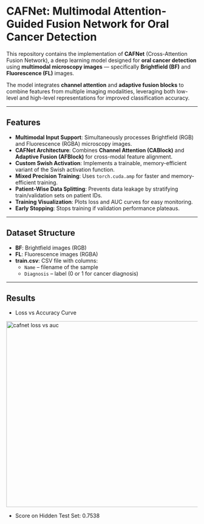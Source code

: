 # CAFNet: Multimodal Attention-Guided Fusion Network for Oral Cancer Detection

This repository contains the implementation of **CAFNet** (Cross-Attention Fusion Network), a deep learning model designed for **oral cancer detection** using **multimodal microscopy images** — specifically **Brightfield (BF)** and **Fluorescence (FL)** images.  

The model integrates **channel attention** and **adaptive fusion blocks** to combine features from multiple imaging modalities, leveraging both low-level and high-level representations for improved classification accuracy.

---

##  Features

- **Multimodal Input Support**: Simultaneously processes Brightfield (RGB) and Fluorescence (RGBA) microscopy images.  
- **CAFNet Architecture**: Combines **Channel Attention (CABlock)** and **Adaptive Fusion (AFBlock)** for cross-modal feature alignment.  
- **Custom Swish Activation**: Implements a trainable, memory-efficient variant of the Swish activation function.  
- **Mixed Precision Training**: Uses `torch.cuda.amp` for faster and memory-efficient training.  
- **Patient-Wise Data Splitting**: Prevents data leakage by stratifying train/validation sets on patient IDs.  
- **Training Visualization**: Plots loss and AUC curves for easy monitoring.  
- **Early Stopping**: Stops training if validation performance plateaus.  

---

##  Dataset Structure

- **BF**: Brightfield images (RGB)  
- **FL**: Fluorescence images (RGBA)  
- **train.csv**: CSV file with columns:
    - `Name` – filename of the sample
    - `Diagnosis` – label (0 or 1 for cancer diagnosis)

---

## Results

- Loss vs Accuracy Curve
<img width="1189" height="490" alt="cafnet loss vs auc" src="https://github.com/user-attachments/assets/c8aa03c3-ea85-4de7-9ed3-619d24e43a6c" />


- Score on Hidden Test Set: 0.7538
